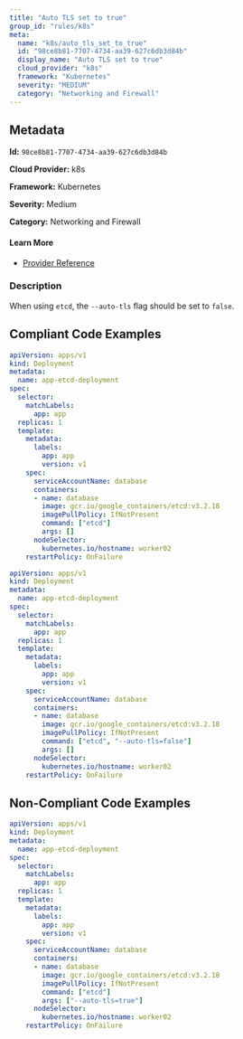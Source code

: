 ```yaml
---
title: "Auto TLS set to true"
group_id: "rules/k8s"
meta:
  name: "k8s/auto_tls_set_to_true"
  id: "98ce8b81-7707-4734-aa39-627c6db3d84b"
  display_name: "Auto TLS set to true"
  cloud_provider: "k8s"
  framework: "Kubernetes"
  severity: "MEDIUM"
  category: "Networking and Firewall"
---
```

## Metadata

**Id:** `98ce8b81-7707-4734-aa39-627c6db3d84b`

**Cloud Provider:** k8s

**Framework:** Kubernetes

**Severity:** Medium

**Category:** Networking and Firewall

#### Learn More

 - [Provider Reference](https://etcd.io/docs/v3.4/op-guide/security/)

### Description

 When using `etcd`, the `--auto-tls` flag should be set to `false`.


## Compliant Code Examples
```yaml
apiVersion: apps/v1
kind: Deployment
metadata:
  name: app-etcd-deployment
spec:
  selector:
    matchLabels:
      app: app
  replicas: 1
  template:
    metadata:
      labels:
        app: app
        version: v1
    spec:
      serviceAccountName: database
      containers:
      - name: database
        image: gcr.io/google_containers/etcd:v3.2.18
        imagePullPolicy: IfNotPresent
        command: ["etcd"]
        args: []
      nodeSelector:
        kubernetes.io/hostname: worker02  
    restartPolicy: OnFailure

```

```yaml
apiVersion: apps/v1
kind: Deployment
metadata:
  name: app-etcd-deployment
spec:
  selector:
    matchLabels:
      app: app
  replicas: 1
  template:
    metadata:
      labels:
        app: app
        version: v1
    spec:
      serviceAccountName: database
      containers:
      - name: database
        image: gcr.io/google_containers/etcd:v3.2.18
        imagePullPolicy: IfNotPresent
        command: ["etcd", "--auto-tls=false"]
        args: []
      nodeSelector:
        kubernetes.io/hostname: worker02  
    restartPolicy: OnFailure

```
## Non-Compliant Code Examples
```yaml
apiVersion: apps/v1
kind: Deployment
metadata:
  name: app-etcd-deployment
spec:
  selector:
    matchLabels:
      app: app
  replicas: 1
  template:
    metadata:
      labels:
        app: app
        version: v1
    spec:
      serviceAccountName: database
      containers:
      - name: database
        image: gcr.io/google_containers/etcd:v3.2.18
        imagePullPolicy: IfNotPresent
        command: ["etcd"]
        args: ["--auto-tls=true"]
      nodeSelector:
        kubernetes.io/hostname: worker02  
    restartPolicy: OnFailure

```